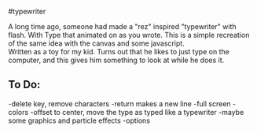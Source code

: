 #typewriter

A long time ago, someone had made a "rez" inspired "typewriter" with flash. With Type that animated on as you wrote. 
This is a simple recreation of the same idea with the canvas and some javascript.</br>
Written as a toy for my kid. Turns out that he likes to just type on the computer, and this gives him something to look at while he does it.</br>

To Do:
---

-delete key, remove characters
-return makes a new line
-full screen
-colors
-offset to center, move the type as typed like a typewriter
-maybe some graphics and particle effects
-options



